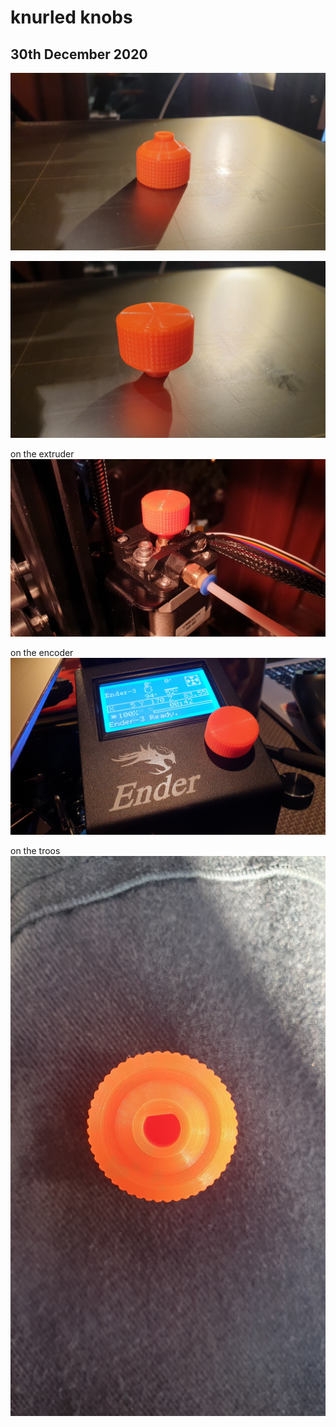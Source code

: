 # knurled knobs
## 30th December 2020
![print](/images/2020/December/30/print.jpg)

![right side up](/images/2020/December/30/right-side-up.jpg)

on the extruder
![extruder](/images/2020/December/30/extruder.jpg)

on the encoder
![encoder](/images/2020/December/30/encoder.jpg)

on the troos
![troos](/images/2020/December/30/troos.jpg)
